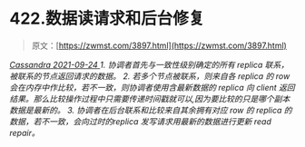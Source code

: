 <!--yml
category: 未分类
date: 0001-01-01 00:00:00
-->

# 422.数据读请求和后台修复

> 原文：[https://zwmst.com/3897.html](https://zwmst.com/3897.html)

   [ *Cassandra* ](https://zwmst.com/cassandra)*[ <time datetime="2021-09-24T15:04:27+08:00"> 2021-09-24 </time> ](https://zwmst.com/3897.html)  1.  协调者首先与一致性级别确定的所有 replica 联系，被联系的节点返回请求的数据。
2.  若多个节点被联系，则来自各 replica 的 row 会在内存中作比较，若不一致，则协调者使用含最新数据的 replica 向 client 返回结果。那么比较操作过程中只需要传递时间戳就可以,因为要比较的只是哪个副本数据是最新的。
3.  协调者在后台联系和比较来自其余拥有对应 row 的 replica 的数据，若不一致，会向过时的replica 发写请求用最新的数据进行更新 read repair。*